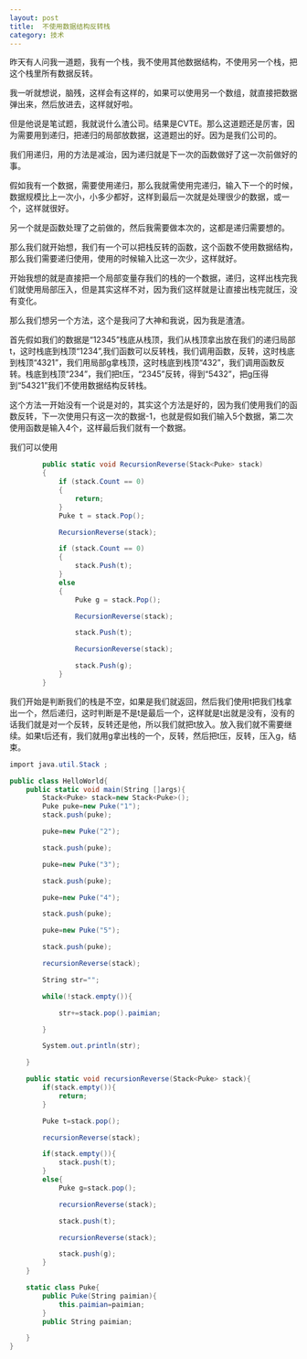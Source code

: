 ```yaml
---
layout: post
title:  不使用数据结构反转栈 
category: 技术 
---
```


昨天有人问我一道题，我有一个栈，我不使用其他数据结构，不使用另一个栈，把这个栈里所有数据反转。

<!--more-->

我一听就想说，脑残，这样会有这样的，如果可以使用另一个数组，就直接把数据弹出来，然后放进去，这样就好啦。

但是他说是笔试题，我就说什么渣公司。结果是CVTE。那么这道题还是厉害，因为需要用到递归，把递归的局部放数据，这道题出的好。因为是我们公司的。

我们用递归，用的方法是减治，因为递归就是下一次的函数做好了这一次前做好的事。

假如我有一个数据，需要使用递归，那么我就需使用完递归，输入下一个的时候，数据规模比上一次小，小多少都好，这样到最后一次就是处理很少的数据，或一个，这样就很好。

另一个就是函数处理了之前做的，然后我需要做本次的，这都是递归需要想的。

那么我们就开始想，我们有一个可以把栈反转的函数，这个函数不使用数据结构，那么我们需要递归使用，使用的时候输入比这一次少，这样就好。

开始我想的就是直接把一个局部变量存我们的栈的一个数据，递归，这样出栈完我们就使用局部压入，但是其实这样不对，因为我们这样就是让直接出栈完就压，没有变化。

那么我们想另一个方法，这个是我问了大神和我说，因为我是渣渣。

首先假如我们的数据是“12345”栈底从栈顶，我们从栈顶拿出放在我们的递归局部t，这时栈底到栈顶“1234”,我们函数可以反转栈，我们调用函数，反转，这时栈底到栈顶“4321”，我们用局部g拿栈顶，这时栈底到栈顶“432”，我们调用函数反转。栈底到栈顶“234”，我们把t压，“2345”反转，得到“5432”，把g压得到“54321”我们不使用数据结构反转栈。

这个方法一开始没有一个说是对的，其实这个方法是好的，因为我们使用我们的函数反转，下一次使用只有这一次的数据-1，也就是假如我们输入5个数据，第二次使用函数是输入4个，这样最后我们就有一个数据。

我们可以使用

```csharp
        public static void RecursionReverse(Stack<Puke> stack)
        {
            if (stack.Count == 0)
            {
                return;
            }
            Puke t = stack.Pop();

            RecursionReverse(stack);

            if (stack.Count == 0)
            {
                stack.Push(t);
            }
            else
            {
                Puke g = stack.Pop();

                RecursionReverse(stack);

                stack.Push(t);

                RecursionReverse(stack);

                stack.Push(g);
            }
        }
```

我们开始是判断我们的栈是不空，如果是我们就返回，然后我们使用t把我们栈拿出一个，然后递归，这时判断是不是t是最后一个，这样就是t出就是没有，没有的话我们就是对一个反转，反转还是他，所以我们就把t放入。放入我们就不需要继续。如果t后还有，我们就用g拿出栈的一个，反转，然后把t压，反转，压入g，结束。

```csharp
import java.util.Stack ;

public class HelloWorld{
	public static void main(String []args){
		Stack<Puke> stack=new Stack<Puke>();
		Puke puke=new Puke("1");
		stack.push(puke);

		puke=new Puke("2");

		stack.push(puke);

		puke=new Puke("3");

		stack.push(puke);

		puke=new Puke("4");

		stack.push(puke);

		puke=new Puke("5");

		stack.push(puke);

		recursionReverse(stack);

		String str="";

		while(!stack.empty()){

			str+=stack.pop().paimian;

		}

		System.out.println(str);

	}

	public static void recursionReverse(Stack<Puke> stack){
		if(stack.empty()){
			return;
		}

		Puke t=stack.pop();

		recursionReverse(stack);

		if(stack.empty()){
			stack.push(t);
		}
		else{
			Puke g=stack.pop();

			recursionReverse(stack);

			stack.push(t);

			recursionReverse(stack);

			stack.push(g);
		}
	}

	static class Puke{
		public Puke(String paimian){
			this.paimian=paimian;
		}
		public String paimian;

	}
}
```


